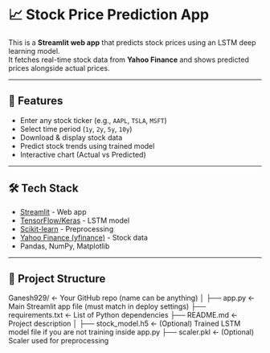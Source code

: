 # 📈 Stock Price Prediction App

This is a **Streamlit web app** that predicts stock prices using an LSTM deep learning model.  
It fetches real-time stock data from **Yahoo Finance** and shows predicted prices alongside actual prices.

---

## 🚀 Features
- Enter any stock ticker (e.g., `AAPL`, `TSLA`, `MSFT`)
- Select time period (`1y`, `2y`, `5y`, `10y`)
- Download & display stock data
- Predict stock trends using trained model
- Interactive chart (Actual vs Predicted)

---

## 🛠️ Tech Stack
- [Streamlit](https://streamlit.io/) - Web app
- [TensorFlow/Keras](https://www.tensorflow.org/) - LSTM model
- [Scikit-learn](https://scikit-learn.org/) - Preprocessing
- [Yahoo Finance (yfinance)](https://pypi.org/project/yfinance/) - Stock data
- Pandas, NumPy, Matplotlib

---

## 📂 Project Structure
Ganesh929/                  <- Your GitHub repo (name can be anything)
│
├── app.py                  <- Main Streamlit app file (must match in deploy settings)
├── requirements.txt        <- List of Python dependencies
├── README.md               <- Project description
│
├── stock_model.h5          <- (Optional) Trained LSTM model file if you are not training inside app.py
├── scaler.pkl              <- (Optional) Scaler used for preprocessing
